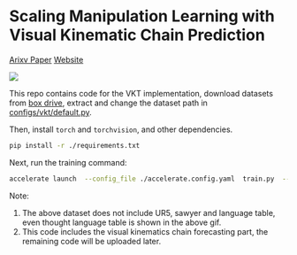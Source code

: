 # Scaling Manipulation Learning with Visual Kinematic Chain Prediction

[Arixv Paper](http://arxiv.org/abs/2406.07837)   [Website](https://mlzxy.github.io/visual-kinetic-chain/)

![](docs/demo.gif)

This repo contains code for the VKT implementation, download datasets from [box drive](https://rutgers.box.com/s/yuv1ey8twbnbqbj2r86dfee74vz5pn4g), extract 
and change the dataset path in [configs/vkt/default.py](configs/vkt/default.py).

Then, install `torch` and `torchvision`, and other dependencies.

```bash
pip install -r ./requirements.txt
```


Next, run the training command: 

```bash
accelerate launch  --config_file ./accelerate.config.yaml  train.py  --config  ./configs/vkt/default.py   --wandb YOUR_WANDB_PROJECT_ID   --module.data.num_workers 10
```

Note:

1. The above dataset does not include UR5, sawyer and language table, even thought language table is shown in the above gif.
2. This code includes the visual kinematics chain forecasting part, the remaining code will be uploaded later. 
